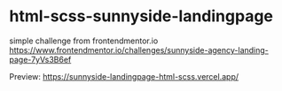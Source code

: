 # html-scss-sunnyside-landingpage
simple challenge from frontendmentor.io
https://www.frontendmentor.io/challenges/sunnyside-agency-landing-page-7yVs3B6ef

Preview: https://sunnyside-landingpage-html-scss.vercel.app/
